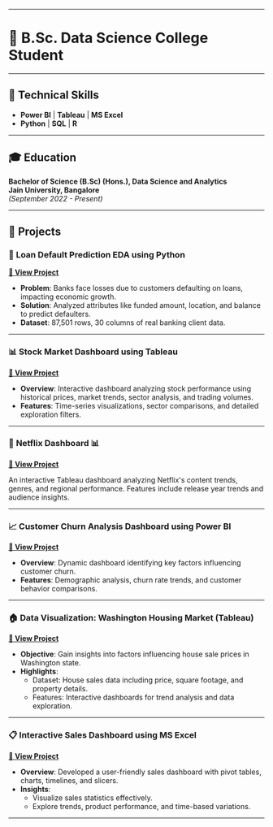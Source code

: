 
---

# 🌟 **B.Sc. Data Science College Student**  

---

## 🎯 **Technical Skills**  
- **Power BI** | **Tableau** | **MS Excel**  
- **Python** | **SQL** | **R**  

---

## 🎓 **Education**  
**Bachelor of Science (B.Sc) (Hons.), Data Science and Analytics**  
**Jain University, Bangalore**  
*(September 2022 - Present)*  

---

## 💼 **Projects**  


### 🏦 **Loan Default Prediction EDA using Python**  
**[🔗 View Project](https://drive.google.com/drive/folders/1u0T-WNsxHMP-E6vnEAZN4YPc8ll2gN0o?usp=drive_link)**  
- **Problem**: Banks face losses due to customers defaulting on loans, impacting economic growth.  
- **Solution**: Analyzed attributes like funded amount, location, and balance to predict defaulters.  
- **Dataset**: 87,501 rows, 30 columns of real banking client data.  

---

### 📊 **Stock Market Dashboard using Tableau**  
**[🔗 View Project](https://drive.google.com/file/d/1UdCtYOjaZF3QiWFphLGTBbdjjYP3NKkm/view?usp=sharing)**  
- **Overview**: Interactive dashboard analyzing stock performance using historical prices, market trends, sector analysis, and trading volumes.  
- **Features**: Time-series visualizations, sector comparisons, and detailed exploration filters.

---

### 🎥 **Netflix Dashboard** 📊  
**[🔗 View Project](https://drive.google.com/file/d/1e6GWLCdJhro0CBkevWuYPKiAG7aC8YkK/view?usp=sharing)**  

An interactive Tableau dashboard analyzing Netflix's content trends, genres, and regional performance. Features include release year trends and audience insights.  

---

### 📈 **Customer Churn Analysis Dashboard using Power BI**  
**[🔗 View Project](https://drive.google.com/file/d/10zwh-h88BghIkJpt98IUYq8nEib2ZOXg/view?usp=drive_link)**  
- **Overview**: Dynamic dashboard identifying key factors influencing customer churn.  
- **Features**: Demographic analysis, churn rate trends, and customer behavior comparisons.  

---

### 🏠 **Data Visualization: Washington Housing Market (Tableau)**  
**[🔗 View Project](https://drive.google.com/drive/folders/1bgDaT-VMcmxVV2MeUJqOjx7KtYkwOyPo?usp=drive_link)**  
- **Objective**: Gain insights into factors influencing house sale prices in Washington state.  
- **Highlights**:  
  - Dataset: House sales data including price, square footage, and property details.  
  - Features: Interactive dashboards for trend analysis and data exploration.  

---

### 📋 **Interactive Sales Dashboard using MS Excel**  
**[🔗 View Project](https://drive.google.com/drive/folders/12vo-xq7MK0ROgNfGoiyGaCP0CciFviiW?usp=drive_link)**  
- **Overview**: Developed a user-friendly sales dashboard with pivot tables, charts, timelines, and slicers.  
- **Insights**:  
  - Visualize sales statistics effectively.  
  - Explore trends, product performance, and time-based variations.  

---



